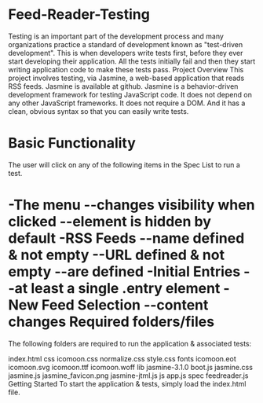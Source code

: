 # Feed-Reader-Testing
Testing is an important part of the development process and many organizations practice a standard of development known as "test-driven development". This is when developers write tests first, before they ever start developing their application. All the tests initially fail and then they start writing application code to make these tests pass.
Project Overview
This project involves testing, via Jasmine, a web-based application that reads RSS feeds. Jasmine is available at github. Jasmine is a behavior-driven development framework for testing JavaScript code. It does not depend on any other JavaScript frameworks. It does not require a DOM. And it has a clean, obvious syntax so that you can easily write tests.

Basic Functionality
===================
The user will click on any of the following items in the Spec List to run a test.

-The menu
  --changes visibility when clicked
  --element is hidden by default
-RSS Feeds
  --name defined & not empty
  --URL defined & not empty
  --are defined
-Initial Entries
  --at least a single .entry element
-New Feed Selection
  --content changes
Required folders/files
======================
The following folders are required to run the application & associated tests:

index.html
css
icomoon.css
normalize.css
style.css
fonts
icomoon.eot
icomoon.svg
icomoon.ttf
icomoon.woff
lib
jasmine-3.1.0
boot.js
jasmine.css
jasmine.js
jasmine_favicon.png
jasmine-jtml.js
js
app.js
spec
feedreader.js
Getting Started
To start the application & tests, simply load the index.html file.
